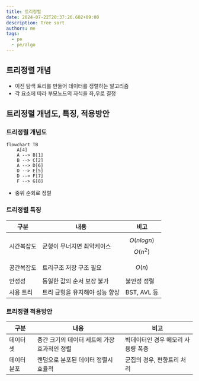 ```yaml
---
title: 트리정렬
date: 2024-07-22T20:37:26.602+09:00
description: Tree sort
authors: me
tags:
  - pe
  - pe/algo
---
```


## 트리정렬 개념

- 이진 탐색 트리를 만들어 데이터를 정렬하는 알고리즘
- 각 요소에 따라 부모노드의 자식을 좌,우로 결정

## 트리정렬 개념도, 특징, 적용방안

### 트리정렬 개념도

```mermaid
flowchart TB
    A[4]
    A --> B[1]
    B --> C[2]
    A --> D[6]
    D --> E[5]
    D --> F[7]
    F --> G[8]
```

- 중위 순회로 정렬

### 트리정렬 특징

| 구분 | 내용 | 비고 |
| --- | --- | --- |
| 시간복잡도 | 균형이 무너지면 최악케이스 | $$O(nlogn)$$ $$O(n^2)$$ |
| 공간복잡도 | 트리구조 저장 구조 필요 | $$O(n)$$ |
| 안정성 | 동일한 값의 순서 보장 불가 | 불안정 정렬 |
| 사용 트리 | 트리 균형을 유지해야 성능 향상 | BST, AVL 등 |

### 트리정렬 적용방안

| 구분 | 내용 | 비고 |
| --- | --- | --- |
| 데이터 셋 | 중간 크기의 데이터 세트에 가장 효과적인 정렬 | 빅데이터인 경우 메모리 사용량 폭증 |
| 데이터 분포 | 랜덤으로 분포된 데이터 정렬시 효율적 | 군집의 경우, 편향트리 처리 |
